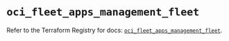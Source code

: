 # `oci_fleet_apps_management_fleet`

Refer to the Terraform Registry for docs: [`oci_fleet_apps_management_fleet`](https://registry.terraform.io/providers/hashicorp/oci/7.19.0/docs/resources/fleet_apps_management_fleet).
